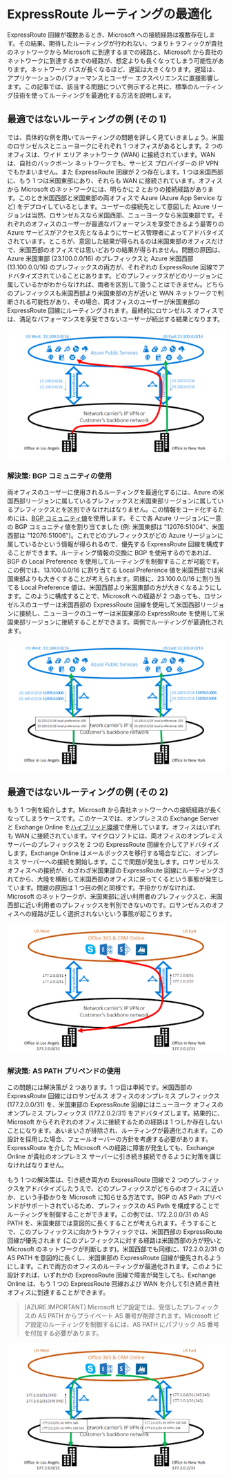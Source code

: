 <properties
   pageTitle="ExpressRoute ルーティングの最適化 | Microsoft Azure"
   description="このページでは、Microsoft とユーザー (企業) のネットワークとを接続する ExpressRoute 回線がユーザー側に複数存在する場合のルーティングを最適化する方法について詳しく説明します。"
   documentationCenter="na"
   services="expressroute"
   authors="charwen"
   manager="carmonm"
   editor=""/>
<tags
   ms.service="expressroute"
   ms.devlang="na"
   ms.topic="get-started-article"
   ms.tgt_pltfrm="na"
   ms.workload="infrastructure-services"
   ms.date="06/03/2016"
   ms.author="charwen"/>

# ExpressRoute ルーティングの最適化
ExpressRoute 回線が複数あるとき、Microsoft への接続経路は複数存在します。その結果、期待したルーティングが行われない、つまりトラフィックが貴社のネットワークから Microsoft に到達するまでの経路と、Microsoft から貴社のネットワークに到達するまでの経路が、想定よりも長くなってしまう可能性があります。ネットワーク パスが長くなるほど、遅延は大きくなります。遅延は、アプリケーションのパフォーマンスとユーザー エクスペリエンスに直接影響します。この記事では、該当する問題について例示すると共に、標準のルーティング技術を使ってルーティングを最適化する方法を説明します。

## 最適ではないルーティングの例 (その 1)
では、具体的な例を用いてルーティングの問題を詳しく見ていきましょう。米国のロサンゼルスとニューヨークにそれぞれ 1 つオフィスがあるとします。2 つのオフィスは、ワイド エリア ネットワーク (WAN) に接続されています。WAN は、自社のバックボーン ネットワークでも、サービス プロバイダーの IP VPN でもかまいません。また ExpressRoute 回線が 2 つ存在します。1 つは米国西部に、もう 1 つは米国東部にあり、それらも WAN に接続されています。オフィスから Microsoft のネットワークには、明らかに 2 とおりの接続経路があります。このとき米国西部と米国東部の両オフィスで Azure (Azure App Service など) をデプロイしているとします。ユーザーの接続先として意図した Azure リージョンは当然、ロサンゼルスなら米国西部、ニューヨークなら米国東部です。それぞれのオフィスのユーザーが最適なパフォーマンスを享受できるよう最寄りの Azure サービスがアクセス先となるようにサービス管理者によってアドバタイズされています。ところが、意図した結果が得られるのは米国東部のオフィスだけで、米国西部のオフィスでは思いどおりの結果が得られません。問題の原因は、Azure 米国東部 (23.100.0.0/16) のプレフィックスと Azure 米国西部 (13.100.0.0/16) のプレフィックスの両方が、それぞれの ExpressRoute 回線でアドバタイズされていることにあります。どのプレフィックスがどのリージョンに属しているかがわからなければ、両者を区別して扱うことはできません。どちらのプレフィックスも米国西部より米国東部の方が近いと WAN ネットワークで判断される可能性があり、その場合、両オフィスのユーザーが米国東部の ExpressRoute 回線にルーティングされます。最終的にロサンゼルス オフィスでは、満足なパフォーマンスを享受できないユーザーが続出する結果となります。

![](./media/expressroute-optimize-routing/expressroute-case1-problem.png)

### 解決策: BGP コミュニティの使用
両オフィスのユーザーに使用されるルーティングを最適化するには、Azure の米国西部リージョンに属しているプレフィックスと米国東部リージョンに属しているプレフィックスとを区別できなければなりません。この情報をコード化するためには、[BGP コミュニティ値](expressroute-routing.md)を使用します。そこで各 Azure リージョンに一意の BGP コミュニティ値を割り当てました (例: 米国東部は "12076:51004"、米国西部は "12076:51006")。これでどのプレフィックスがどの Azure リージョンに属しているかという情報が得られるので、優先する ExpressRoute 回線を構成することができます。ルーティング情報の交換に BGP を使用するのであれば、BGP の Local Preference を使用してルーティングを制御することが可能です。この例では、13.100.0.0/16 に割り当てる Local Preference 値を米国西部では米国東部よりも大きくすることが考えられます。同様に、23.100.0.0/16 に割り当てる Local Preference 値は、米国西部より米国東部の方が大きくなるようにします。このように構成することで、Microsoft への経路が 2 つあっても、ロサンゼルスのユーザーは米国西部の ExpressRoute 回線を使用して米国西部リージョンに接続し、ニューヨークのユーザーは米国東部の ExpressRoute を使用して米国東部リージョンに接続することができます。両側でルーティングが最適化されます。

![](./media/expressroute-optimize-routing/expressroute-case1-solution.png)

## 最適ではないルーティングの例 (その 2)
もう 1 つ例を紹介します。Microsoft から貴社ネットワークへの接続経路が長くなってしまうケースです。このケースでは、オンプレミスの Exchange Server と Exchange Online を[ハイブリッド環境](https://technet.microsoft.com/library/jj200581%28v=exchg.150%29.aspx)で使用しています。オフィスはいずれも WAN に接続されています。マイクロソフトには、両オフィスのオンプレミス サーバーのプレフィックスを 2 つの ExpressRoute 回線を介してアドバタイズします。Exchange Online はメールボックスを移行する場合などに、オンプレミス サーバーへの接続を開始します。ここで問題が発生します。ロサンゼルス オフィスへの接続が、わざわざ米国東部の ExpressRoute 回線にルーティングされてから、大陸を横断して米国西部のオフィスに戻ってくるという事態が発生しています。問題の原因は 1 つ目の例と同様です。手掛かりがなければ、Microsoft のネットワークが、米国東部に近い利用者のプレフィックスと、米国西部に近い利用者のプレフィックスを判別できないのです。ロサンゼルスのオフィスへの経路が正しく選択されないという事態が起こります。

![](./media/expressroute-optimize-routing/expressroute-case2-problem.png)

### 解決策: AS PATH プリペンドの使用
この問題には解決策が 2 つあります。1 つ目は単純です。米国西部の ExpressRoute 回線にはロサンゼルス オフィスのオンプレミス プレフィックス (177.2.0.0/31) を、米国東部の ExpressRoute 回線にはニューヨーク オフィスのオンプレミス プレフィックス (177.2.0.2/31) をアドバタイズします。結果的に、Microsoft からそれぞれのオフィスに接続するための経路は 1 つしか存在しないことになります。あいまいさが排除され、ルーティングが最適化されます。この設計を採用した場合、フェールオーバーの方針を考慮する必要があります。ExpressRoute を介した Microsoft への経路に障害が発生しても、Exchange Online が貴社のオンプレミス サーバーに引き続き接続できるように対策を講じなければなりません。

もう 1 つの解決策は、引き続き両方の ExpressRoute 回線で 2 つのプレフィックスをアドバタイズしたうえで、どのプレフィックスがどちらのオフィスに近いか、という手掛かりを Microsoft に知らせる方法です。BGP の AS Path プリペンドがサポートされているため、プレフィックスの AS Path を構成することでルーティングを制御することができます。この例では、172.2.0.0/31 の AS PATH を、米国東部では意図的に長くすることが考えられます。そうすることで、このプレフィックスに向かうトラフィックでは、米国西部の ExpressRoute 回線が優先されます (このプレフィックスに対する経路は米国西部の方が短いと Microsoft のネットワークが判断します)。米国西部でも同様に、172.2.0.2/31 の AS PATH を意図的に長くし、米国東部の ExpressRoute 回線が優先されるようにします。これで両方のオフィスのルーティングが最適化されます。このように設計すれば、いずれかの ExpressRoute 回線で障害が発生しても、Exchange Online は、もう 1 つの ExpressRoute 回線および WAN を介して引き続き貴社オフィスに到達することができます。

>[AZURE.IMPORTANT] Microsoft ピア設定では、受信したプレフィックスの AS PATH からプライベート AS 番号が削除されます。Microsoft ピア設定のルーティングを制御するには、AS PATH にパブリック AS 番号を付加する必要があります。

![](./media/expressroute-optimize-routing/expressroute-case2-solution.png)

<!---HONumber=AcomDC_0608_2016-->